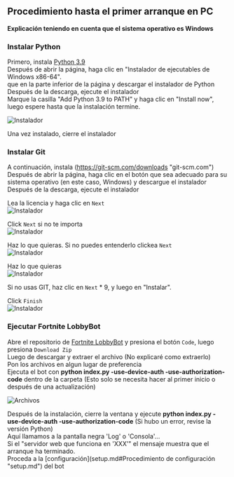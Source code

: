## Procedimiento hasta el primer arranque en PC
**Explicación teniendo en cuenta que el sistema operativo es Windows**  

### Instalar Python
Primero, instala [Python 3.9](https://www.python.org/downloads/release/python-3913 "python.org")  
Después de abrir la página, haga clic en "Instalador de ejecutables de Windows x86-64".  
que en la parte inferior de la página y descargar el instalador de Python  
Después de la descarga, ejecute el instalador  
Marque la casilla "Add Python 3.9 to PATH" y haga clic en "Install now", luego espere hasta que la instalación termine.  

![Instalador](https://user-images.githubusercontent.com/53356872/103261052-5527af00-49e3-11eb-8657-73d7dfd064d5.png)  

Una vez instalado, cierre el instalador 

### Instalar Git
A continuación, instala (https://git-scm.com/downloads "git-scm.com")  
Después de abrir la página, haga clic en el botón que sea adecuado para su sistema operativo (en este caso, Windows) y descargue el instalador  
Después de la descarga, ejecute el instalador  

Lea la licencia y haga clic en `Next`  
![Instalador](https://user-images.githubusercontent.com/53356872/104095053-185b9200-52d8-11eb-8f8b-3ca7b1c6e39e.png)  

Click `Next` si no te importa  
![Instalador](https://user-images.githubusercontent.com/53356872/104095103-5d7fc400-52d8-11eb-90e1-f00b5c378b7b.png)  

Haz lo que quieras. Si no puedes entenderlo clickea `Next`  
![Instalador](https://user-images.githubusercontent.com/53356872/104095141-94ee7080-52d8-11eb-89a8-1514b0c9b48f.png)  

Haz lo que quieras  
![Instalador](https://user-images.githubusercontent.com/53356872/104095174-b51e2f80-52d8-11eb-98d0-8fc062e133b2.png)  

Si no usas GIT, haz clic en `Next` * 9, y luego en "Instalar".  

Click `Finish`  
![Instalador](https://user-images.githubusercontent.com/53356872/104095506-86a15400-52da-11eb-8545-8a089c29a714.png)  

### Ejecutar Fortnite LobbyBot
Abre el repositorio de [Fortnite LobbyBot](https://github.com/Huguitis/FortniteLobbyBotEgg "github.com") y presiona el botón `Code`, luego presiona `Download Zip`  
Luego de descargar y extraer el archivo (No explicaré como extraerlo)  
Pon los archivos en algun lugar de preferencia  
Ejecuta el bot con **python index.py -use-device-auth -use-authorization-code** dentro de la carpeta (Esto solo se necesita hacer al primer inicio o después de una actualización)  

![Archivos](https://user-images.githubusercontent.com/53356872/104012669-91cd8480-51f3-11eb-9ae6-8dba0e75b927.png)  

Después de la instalación, cierre la ventana y ejecute **python index.py -use-device-auth -use-authorization-code** (Si hubo un error, revise la versión Python)  
Aquí llamamos a la pantalla negra 'Log' o 'Consola'...  
Si el "servidor web que funciona en 'XXX'" el mensaje muestra que el arranque ha terminado.  
Proceda a la [configuración](setup.md#Procedimiento de configuración "setup.md") del bot
